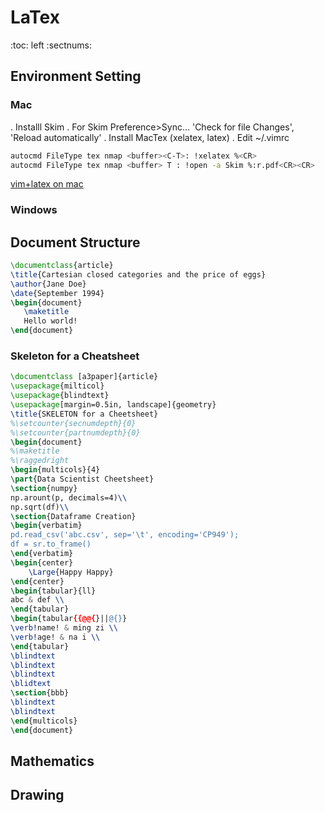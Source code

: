 # LaTex
:toc: left
:sectnums:

## Environment Setting
### Mac
. Installl Skim
. For Skim Preference>Sync... 'Check for file Changes', 'Reload automatically'
. Install MacTex (xelatex, latex)
. Edit ~/.vimrc

``` bash
autocmd FileType tex nmap <buffer><C-T>: !xelatex %<CR>
autocmd FileType tex nmap <buffer> T : !open -a Skim %:r.pdf<CR><CR>
```

[vim+latex on mac](https://tex.stackexchange.com/questions/353593/setting-up-a-latex-environment-for-vim)

### Windows

## Document Structure
``` latex
\documentclass{article}
\title{Cartesian closed categories and the price of eggs}
\author{Jane Doe}
\date{September 1994}
\begin{document}
   \maketitle
   Hello world!
\end{document}
```

### Skeleton for a Cheatsheet
``` latex
\documentclass [a3paper]{article}
\usepackage{milticol}
\usepackage{blindtext}
\usepackage[margin=0.5in, landscape]{geometry}
\title{SKELETON for a Cheetsheet}
%\setcounter{secnumdepth}{0}
%\setcounter{partnumdepth}{0}
\begin{document}
%\maketitle
%\raggedright
\begin{multicols}{4}
\part{Data Scientist Cheetsheet}
\section{numpy}
np.arount(p, decimals=4)\\
np.sqrt(df)\\
\section{Dataframe Creation}
\begin{verbatim}
pd.read_csv('abc.csv', sep='\t', encoding='CP949');
df = sr.to_frame()
\end{verbatim}
\begin{center}
    \Large{Happy Happy}
\end{center}
\begin{tabular}{ll}
abc & def \\
\end{tabular}
\begin{tabular{{@@{}||@{}}
\verb!name! & ming zi \\
\verb!age! & na i \\
\end{tabular}
\blindtext
\blindtext
\blindtext
\blidtext
\section{bbb}
\blindtext
\blindtext
\end{multicols}
\end{document}
```

## Mathematics

## Drawing
